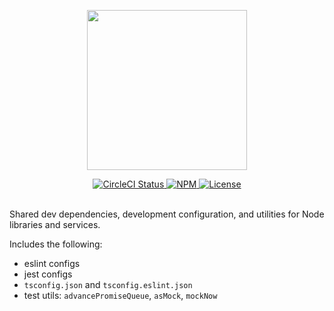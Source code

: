 <p align='center'><img src='https://s3.amazonaws.com/dydx-assets/dydx_logo_black.svg' width='256' /></p>


<div align='center'>
  <a href='https://circleci.com/gh/dydxprotocol/workflows/node-service-base-dev/tree/master'>
    <img src='https://img.shields.io/circleci/project/github/dydxprotocol/node-service-base-dev.svg?token=64a088c21d9a6c34195533470f55a71e81d456c8' alt='CircleCI Status' />
  </a>
  <a href='https://www.npmjs.com/package/@dydxprotocol/node-service-base-dev'>
    <img src='https://img.shields.io/npm/v/@dydxprotocol/node-service-base-dev.svg' alt='NPM'/>
  </a>
  <a href='https://github.com/dydxprotocol/node-service-base-dev/blob/master/LICENSE'>
    <img src='https://img.shields.io/github/license/dydxprotocol/node-service-base-dev.svg' alt='License' />
  </a>
</div>
<br>

Shared dev dependencies, development configuration, and utilities for Node libraries and services.

Includes the following:
* eslint configs
* jest configs
* `tsconfig.json` and `tsconfig.eslint.json`
* test utils: `advancePromiseQueue`, `asMock`, `mockNow`
